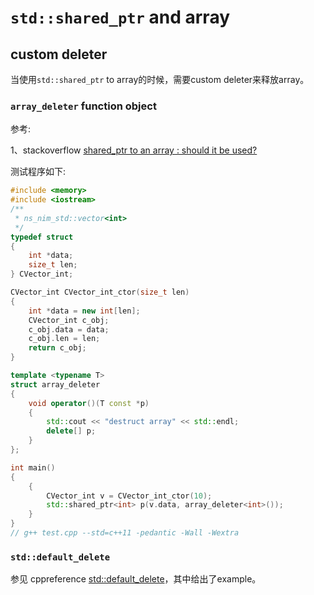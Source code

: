 # `std::shared_ptr` and array

## custom deleter

当使用`std::shared_ptr` to array的时候，需要custom deleter来释放array。

### `array_deleter` function object



参考:

1、stackoverflow [shared_ptr to an array : should it be used?](https://stackoverflow.com/questions/13061979/shared-ptr-to-an-array-should-it-be-used)

测试程序如下:

```C++
#include <memory>
#include <iostream>
/**
 * ns_nim_std::vector<int> 
 */
typedef struct
{
    int *data;
    size_t len;
} CVector_int;

CVector_int CVector_int_ctor(size_t len)
{
    int *data = new int[len];
    CVector_int c_obj;
    c_obj.data = data;
    c_obj.len = len;
    return c_obj;
}

template <typename T>
struct array_deleter
{
    void operator()(T const *p)
    {
        std::cout << "destruct array" << std::endl;
        delete[] p;
    }
};

int main()
{
    {
        CVector_int v = CVector_int_ctor(10);
        std::shared_ptr<int> p(v.data, array_deleter<int>());
    }
}
// g++ test.cpp --std=c++11 -pedantic -Wall -Wextra

```

### `std::default_delete`

参见 cppreference [std::default_delete](https://en.cppreference.com/w/cpp/memory/default_delete)，其中给出了example。

